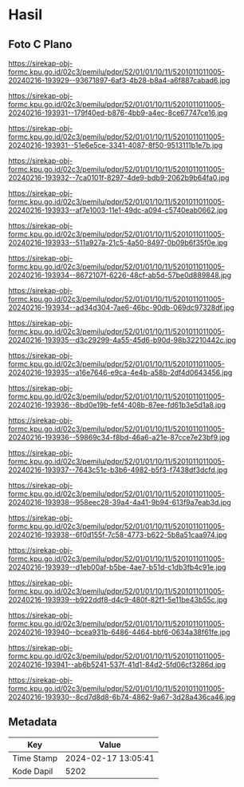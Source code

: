 # Hasil

## Foto C Plano

https://sirekap-obj-formc.kpu.go.id/02c3/pemilu/pdpr/52/01/01/10/11/5201011011005-20240216-193929--93671897-6af3-4b28-b8a4-a6f887cabad6.jpg

https://sirekap-obj-formc.kpu.go.id/02c3/pemilu/pdpr/52/01/01/10/11/5201011011005-20240216-193931--179f40ed-b876-4bb9-a4ec-8ce67747ce16.jpg

https://sirekap-obj-formc.kpu.go.id/02c3/pemilu/pdpr/52/01/01/10/11/5201011011005-20240216-193931--51e6e5ce-3341-4087-8f50-9513111b1e7b.jpg

https://sirekap-obj-formc.kpu.go.id/02c3/pemilu/pdpr/52/01/01/10/11/5201011011005-20240216-193932--7ca0101f-8297-4de9-bdb9-2062b9b64fa0.jpg

https://sirekap-obj-formc.kpu.go.id/02c3/pemilu/pdpr/52/01/01/10/11/5201011011005-20240216-193933--af7e1003-11e1-49dc-a094-c5740eab0662.jpg

https://sirekap-obj-formc.kpu.go.id/02c3/pemilu/pdpr/52/01/01/10/11/5201011011005-20240216-193933--511a927a-21c5-4a50-8497-0b09b6f35f0e.jpg

https://sirekap-obj-formc.kpu.go.id/02c3/pemilu/pdpr/52/01/01/10/11/5201011011005-20240216-193934--8672107f-6226-48cf-ab5d-57be0d889848.jpg

https://sirekap-obj-formc.kpu.go.id/02c3/pemilu/pdpr/52/01/01/10/11/5201011011005-20240216-193934--ad34d304-7ae6-46bc-90db-069dc97328df.jpg

https://sirekap-obj-formc.kpu.go.id/02c3/pemilu/pdpr/52/01/01/10/11/5201011011005-20240216-193935--d3c29299-4a55-45d6-b90d-98b32210442c.jpg

https://sirekap-obj-formc.kpu.go.id/02c3/pemilu/pdpr/52/01/01/10/11/5201011011005-20240216-193935--a16e7646-e9ca-4e4b-a58b-2df4d0643456.jpg

https://sirekap-obj-formc.kpu.go.id/02c3/pemilu/pdpr/52/01/01/10/11/5201011011005-20240216-193936--8bd0e19b-fef4-408b-87ee-fd61b3e5d1a8.jpg

https://sirekap-obj-formc.kpu.go.id/02c3/pemilu/pdpr/52/01/01/10/11/5201011011005-20240216-193936--59869c34-f8bd-46a6-a21e-87cce7e23bf9.jpg

https://sirekap-obj-formc.kpu.go.id/02c3/pemilu/pdpr/52/01/01/10/11/5201011011005-20240216-193937--7643c51c-b3b6-4982-b5f3-f7438df3dcfd.jpg

https://sirekap-obj-formc.kpu.go.id/02c3/pemilu/pdpr/52/01/01/10/11/5201011011005-20240216-193938--958eec28-39a4-4a41-9b94-613f9a7eab3d.jpg

https://sirekap-obj-formc.kpu.go.id/02c3/pemilu/pdpr/52/01/01/10/11/5201011011005-20240216-193938--6f0d155f-7c58-4773-b622-5b8a51caa974.jpg

https://sirekap-obj-formc.kpu.go.id/02c3/pemilu/pdpr/52/01/01/10/11/5201011011005-20240216-193939--d1eb00af-b5be-4ae7-b51d-c1db3fb4c91e.jpg

https://sirekap-obj-formc.kpu.go.id/02c3/pemilu/pdpr/52/01/01/10/11/5201011011005-20240216-193939--b922ddf8-d4c9-480f-82f1-5e11be43b55c.jpg

https://sirekap-obj-formc.kpu.go.id/02c3/pemilu/pdpr/52/01/01/10/11/5201011011005-20240216-193940--bcea931b-6486-4464-bbf6-0634a38f61fe.jpg

https://sirekap-obj-formc.kpu.go.id/02c3/pemilu/pdpr/52/01/01/10/11/5201011011005-20240216-193941--ab6b5241-537f-41d1-84d2-5fd06cf3286d.jpg

https://sirekap-obj-formc.kpu.go.id/02c3/pemilu/pdpr/52/01/01/10/11/5201011011005-20240216-193930--8cd7d8d8-6b74-4862-9a67-3d28a436ca46.jpg


## Metadata

| Key        | Value               |
| ---------- | ------------------- |
| Time Stamp | 2024-02-17 13:05:41 |
| Kode Dapil | 5202                |




